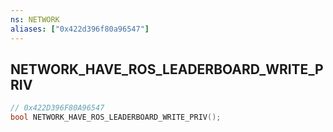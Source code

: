 ```yaml
---
ns: NETWORK
aliases: ["0x422d396f80a96547"]
---
```

## NETWORK_HAVE_ROS_LEADERBOARD_WRITE_PRIV

```c
// 0x422D396F80A96547
bool NETWORK_HAVE_ROS_LEADERBOARD_WRITE_PRIV();
```
